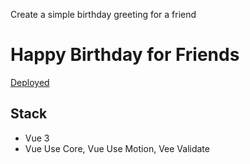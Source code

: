 Create a simple birthday greeting for a friend

# Happy Birthday for Friends

[Deployed](https://special-ff-hb.pages.dev)

## Stack

- Vue 3
- Vue Use Core, Vue Use Motion, Vee Validate
